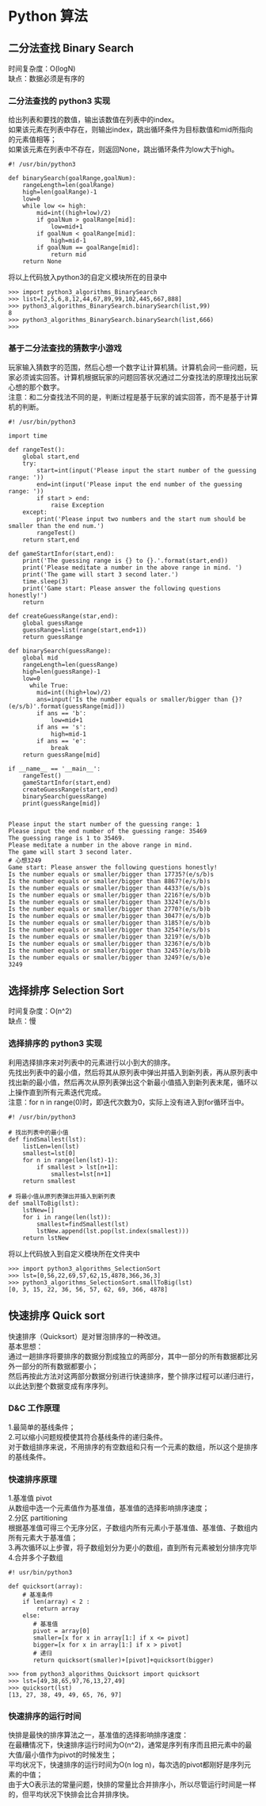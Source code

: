 # Python 算法
## 二分法查找 Binary Search
时间复杂度：O(logN)</br>
缺点：数据必须是有序的</br>

### 二分法查找的 python3 实现</br>
给出列表和要找的数值，输出该数值在列表中的index。</br>
如果该元素在列表中存在，则输出index，跳出循环条件为目标数值和mid所指向的元素值相等；</br>
如果该元素在列表中不存在，则返回None，跳出循环条件为low大于high。</br>
```
#! /usr/bin/python3

def binarySearch(goalRange,goalNum):
    rangeLength=len(goalRange)
    high=len(goalRange)-1
    low=0
    while low <= high:
        mid=int((high+low)/2)
        if goalNum > goalRange[mid]:
            low=mid+1
        if goalNum < goalRange[mid]:
            high=mid-1
        if goalNum == goalRange[mid]:
            return mid
    return None
```
将以上代码放入python3的自定义模块所在的目录中
```
>>> import python3_algorithms_BinarySearch
>>> list=[2,5,6,8,12,44,67,89,99,102,445,667,888]
>>> python3_algorithms_BinarySearch.binarySearch(list,99)
8
>>> python3_algorithms_BinarySearch.binarySearch(list,666)
>>>
```

### 基于二分法查找的猜数字小游戏</br>
玩家输入猜数字的范围，然后心想一个数字让计算机猜。计算机会问一些问题，玩家必须诚实回答。计算机根据玩家的问题回答状况通过二分查找法的原理找出玩家心想的那个数字。</br>
注意：和二分查找法不同的是，判断过程是基于玩家的诚实回答，而不是基于计算机的判断。</br>
```
#! /usr/bin/python3

import time

def rangeTest():
    global start,end
    try:
        start=int(input('Please input the start number of the guessing range: '))
        end=int(input('Please input the end number of the guessing range: '))
        if start > end:
            raise Exception
    except:
        print('Please input two numbers and the start num should be smaller than the end num.')
        rangeTest()
    return start,end

def gameStartInfor(start,end):
    print('The guessing range is {} to {}.'.format(start,end))
    print('Please meditate a number in the above range in mind. ')
    print('The game will start 3 second later.')
    time.sleep(3)
    print('Game start: Please answer the following questions honestly!')
    return

def createGuessRange(star,end):
    global guessRange
    guessRange=list(range(start,end+1))
    return guessRange

def binarySearch(guessRange):
    global mid
    rangeLength=len(guessRange)
    high=len(guessRange)-1
    low=0
      while True:
        mid=int((high+low)/2)
        ans=input('Is the number equals or smaller/bigger than {}?(e/s/b)'.format(guessRange[mid]))
        if ans == 'b':
            low=mid+1
        if ans == 's':
            high=mid-1
        if ans == 'e':
            break
    return guessRange[mid]

if __name__ == '__main__':
    rangeTest()
    gameStartInfor(start,end)
    createGuessRange(start,end)
    binarySearch(guessRange)
    print(guessRange[mid])


Please input the start number of the guessing range: 1
Please input the end number of the guessing range: 35469
The guessing range is 1 to 35469.
Please meditate a number in the above range in mind. 
The game will start 3 second later.
# 心想3249
Game start: Please answer the following questions honestly!
Is the number equals or smaller/bigger than 17735?(e/s/b)s
Is the number equals or smaller/bigger than 8867?(e/s/b)s
Is the number equals or smaller/bigger than 4433?(e/s/b)s
Is the number equals or smaller/bigger than 2216?(e/s/b)b
Is the number equals or smaller/bigger than 3324?(e/s/b)s
Is the number equals or smaller/bigger than 2770?(e/s/b)b
Is the number equals or smaller/bigger than 3047?(e/s/b)b
Is the number equals or smaller/bigger than 3185?(e/s/b)b
Is the number equals or smaller/bigger than 3254?(e/s/b)s
Is the number equals or smaller/bigger than 3219?(e/s/b)b
Is the number equals or smaller/bigger than 3236?(e/s/b)b
Is the number equals or smaller/bigger than 3245?(e/s/b)b
Is the number equals or smaller/bigger than 3249?(e/s/b)e
3249
```

## 选择排序 Selection Sort
时间复杂度：O(n^2)</br>
缺点：慢</br>

### 选择排序的 python3 实现
利用选择排序来对列表中的元素进行以小到大的排序。</br>
先找出列表中的最小值，然后将其从原列表中弹出并插入到新列表，再从原列表中找出新的最小值，然后再次从原列表弹出这个新最小值插入到新列表末尾，循环以上操作直到所有元素迭代完成。</br>
注意：for n in range(0)时，即迭代次数为0，实际上没有进入到for循环当中。</br>
```
#! /usr/bin/python3

# 找出列表中的最小值
def findSmallest(lst):
    listLen=len(lst)
    smallest=lst[0]
    for n in range(len(lst)-1):
        if smallest > lst[n+1]:
            smallest=lst[n+1]
    return smallest

# 将最小值从原列表弹出并插入到新列表
def smallToBig(lst):
    lstNew=[]
    for i in range(len(lst)):
        smallest=findSmallest(lst)
        lstNew.append(lst.pop(lst.index(smallest)))
    return lstNew
```
将以上代码放入到自定义模块所在文件夹中
```
>>> import python3_algorithms_SelectionSort
>>> lst=[0,56,22,69,57,62,15,4878,366,36,3]
>>> python3_algorithms_SelectionSort.smallToBig(lst)
[0, 3, 15, 22, 36, 56, 57, 62, 69, 366, 4878]
```

## 快速排序 Quick sort
快速排序（Quicksort）是对冒泡排序的一种改进。</br>
基本思想：</br>
通过一趟排序将要排序的数据分割成独立的两部分，其中一部分的所有数据都比另外一部分的所有数据都要小；</br>
然后再按此方法对这两部分数据分别进行快速排序，整个排序过程可以递归进行，以此达到整个数据变成有序序列。</br>

### D&C 工作原理
1.最简单的基线条件；</br>
2.可以缩小问题规模使其符合基线条件的递归条件。</br>
对于数组排序来说，不用排序的有空数组和只有一个元素的数组，所以这个是排序的基线条件。

### 快速排序原理
1.基准值 pivot </br>
从数组中选一个元素值作为基准值，基准值的选择影响排序速度；</br>
2.分区 partitioning </br>
根据基准值可得三个无序分区，子数组内所有元素小于基准值、基准值、子数组内所有元素大于基准值；</br>
3.再次循环以上步骤，将子数组划分为更小的数组，直到所有元素被划分排序完毕</br>
4.合并多个子数组</br>
```
#! usr/bin/python3

def quicksort(array):
    # 基准条件
    if len(array) < 2 :
        return array
    else:
       # 基准值
       pivot = array[0]
       smaller=[x for x in array[1:] if x <= pivot]
       bigger=[x for x in array[1:] if x > pivot]
       # 递归
       return quicksort(smaller)+[pivot]+quicksort(bigger)
```
```
>>> from python3_algorithms_Quicksort import quicksort
>>> lst=[49,38,65,97,76,13,27,49]
>>> quicksort(lst)
[13, 27, 38, 49, 49, 65, 76, 97]
```
### 快速排序的运行时间
快排是最快的排序算法之一，基准值的选择影响排序速度：</br>
在最糟情况下，快速排序运行时间为O(n^2)，通常是序列有序而且把元素中的最大值/最小值作为pivot的时候发生；</br>
平均状况下，快速排序的运行时间为O(n log n)，每次选的pivot都刚好是序列元素的中值；</br>
由于大O表示法的常量问题，快排的常量比合并排序小，所以尽管运行时间是一样的，但平均状况下快排会比合并排序快。</br>
